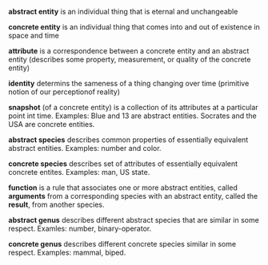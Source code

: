 **abstract entity** is an individual thing that is eternal and unchangeable

**concrete entity** is an individual thing that comes into and out of existence in space and time

**attribute** is a correspondence between a concrete entity and an abstract entity (describes some property, measurement, or quality of the concrete entity)

**identity** determins the sameness of a thing changing over time (primitive notion of our perceptionof reality)

**snapshot** (of a concrete entity) is a collection of its attributes at a particular point int time. Examples: Blue and 13 are abstract entities. Socrates and the USA are concrete entities.

**abstract species** describes common properties of essentially equivalent abstract entities. Examples: number and color.

**concrete species** describes set of attributes of essentially equivalent concrete entites. Examples: man, US state.

**function** is a rule that associates one or more abstract entities, called **arguments** from a corresponding species with an abstract entity, called the **result**, from another species.

**abstract genus** describes different abstract species that are similar in some respect. Examles: number, binary-operator.

**concrete genus** describes different concrete species similar in some respect. Examples: mammal, biped.


